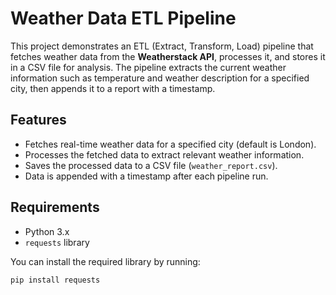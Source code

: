 # Weather Data ETL Pipeline

This project demonstrates an ETL (Extract, Transform, Load) pipeline that fetches weather data from the **Weatherstack API**, processes it, and stores it in a CSV file for analysis. The pipeline extracts the current weather information such as temperature and weather description for a specified city, then appends it to a report with a timestamp.

## Features
- Fetches real-time weather data for a specified city (default is London).
- Processes the fetched data to extract relevant weather information.
- Saves the processed data to a CSV file (`weather_report.csv`).
- Data is appended with a timestamp after each pipeline run.

## Requirements
- Python 3.x
- `requests` library

You can install the required library by running:

```bash
pip install requests

